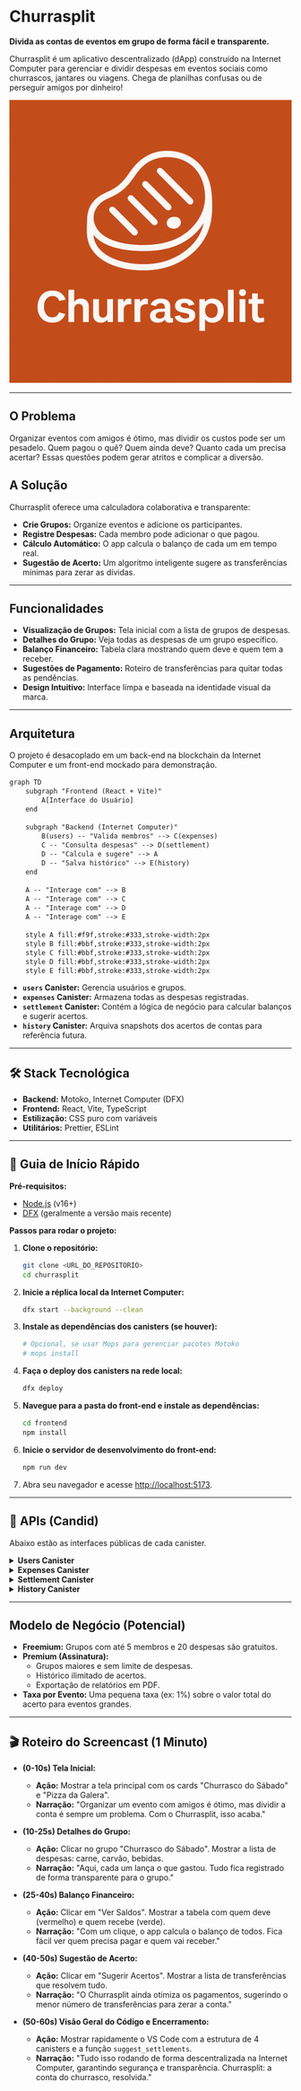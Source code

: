 # Churrasplit

**Divida as contas de eventos em grupo de forma fácil e transparente.**

Churrasplit é um aplicativo descentralizado (dApp) construído na Internet Computer para gerenciar e dividir despesas em eventos sociais como churrascos, jantares ou viagens. Chega de planilhas confusas ou de perseguir amigos por dinheiro!

![Churrasplit Logo](frontend/src/assets/logo.png)

---

## O Problema

Organizar eventos com amigos é ótimo, mas dividir os custos pode ser um pesadelo. Quem pagou o quê? Quem ainda deve? Quanto cada um precisa acertar? Essas questões podem gerar atritos e complicar a diversão.

## A Solução

Churrasplit oferece uma calculadora colaborativa e transparente:
- **Crie Grupos:** Organize eventos e adicione os participantes.
- **Registre Despesas:** Cada membro pode adicionar o que pagou.
- **Cálculo Automático:** O app calcula o balanço de cada um em tempo real.
- **Sugestão de Acerto:** Um algoritmo inteligente sugere as transferências mínimas para zerar as dívidas.

---

## Funcionalidades 


- **Visualização de Grupos:** Tela inicial com a lista de grupos de despesas.
- **Detalhes do Grupo:** Veja todas as despesas de um grupo específico.
- **Balanço Financeiro:** Tabela clara mostrando quem deve e quem tem a receber.
- **Sugestões de Pagamento:** Roteiro de transferências para quitar todas as pendências.
- **Design Intuitivo:** Interface limpa e baseada na identidade visual da marca.

---

## Arquitetura

O projeto é desacoplado em um back-end na blockchain da Internet Computer e um front-end mockado para demonstração.

```mermaid
graph TD
    subgraph "Frontend (React + Vite)"
        A[Interface do Usuário]
    end

    subgraph "Backend (Internet Computer)"
        B(users) -- "Valida membros" --> C(expenses)
        C -- "Consulta despesas" --> D(settlement)
        D -- "Calcula e sugere" --> A
        D -- "Salva histórico" --> E(history)
    end

    A -- "Interage com" --> B
    A -- "Interage com" --> C
    A -- "Interage com" --> D
    A -- "Interage com" --> E

    style A fill:#f9f,stroke:#333,stroke-width:2px
    style B fill:#bbf,stroke:#333,stroke-width:2px
    style C fill:#bbf,stroke:#333,stroke-width:2px
    style D fill:#bbf,stroke:#333,stroke-width:2px
    style E fill:#bbf,stroke:#333,stroke-width:2px
```

- **`users` Canister:** Gerencia usuários e grupos.
- **`expenses` Canister:** Armazena todas as despesas registradas.
- **`settlement` Canister:** Contém a lógica de negócio para calcular balanços e sugerir acertos.
- **`history` Canister:** Arquiva snapshots dos acertos de contas para referência futura.

---

## 🛠️ Stack Tecnológica

- **Backend:** Motoko, Internet Computer (DFX)
- **Frontend:** React, Vite, TypeScript
- **Estilização:** CSS puro com variáveis
- **Utilitários:** Prettier, ESLint

---

## 🏁 Guia de Início Rápido

**Pré-requisitos:**
- [Node.js](https://nodejs.org/) (v16+)
- [DFX](https://internetcomputer.org/docs/current/developer-docs/cli-reference/dfx-commands) (geralmente a versão mais recente)

**Passos para rodar o projeto:**

1.  **Clone o repositório:**
    ```sh
    git clone <URL_DO_REPOSITORIO>
    cd churrasplit
    ```

2.  **Inicie a réplica local da Internet Computer:**
    ```sh
    dfx start --background --clean
    ```

3.  **Instale as dependências dos canisters (se houver):**
    ```sh
    # Opcional, se usar Mops para gerenciar pacotes Motoko
    # mops install
    ```

4.  **Faça o deploy dos canisters na rede local:**
    ```sh
    dfx deploy
    ```

5.  **Navegue para a pasta do front-end e instale as dependências:**
    ```sh
    cd frontend
    npm install
    ```

6.  **Inicie o servidor de desenvolvimento do front-end:**
    ```sh
    npm run dev
    ```

7.  Abra seu navegador e acesse [http://localhost:5173](http://localhost:5173).

---

## 📜 APIs (Candid)

Abaixo estão as interfaces públicas de cada canister.

<details>
<summary><strong>Users Canister</strong></summary>

```candid
service : {
  register_user: (text) -> (User);
  get_me: () -> (opt User);
  create_group: (text, vec principal) -> (Group);
  list_groups: () -> (vec Group);
  list_users: () -> (vec User);
}
```
</details>

<details>
<summary><strong>Expenses Canister</strong></summary>

```candid
service : {
  add_expense: (nat, nat64, text, principal, vec principal) -> (Expense);
  list_expenses: (nat) -> (vec Expense);
  remove_expense: (nat) -> (bool);
}
```
</details>

<details>
<summary><strong>Settlement Canister</strong></summary>

```candid
service : {
  compute_balances: (nat) -> (vec Balance);
  suggest_settlements: (nat) -> (vec Transfer);
  simulate_with_extra: (nat, Expense) -> (vec Balance);
  snapshot_and_persist: (nat) -> (Snapshot);
}
```
</details>

<details>
<summary><strong>History Canister</strong></summary>

```candid
service : {
  save_snapshot: (Snapshot) -> (Snapshot);
  list_snapshots: (nat) -> (vec Snapshot);
  get_snapshot: (nat) -> (opt Snapshot);
}
```
</details>

---

## Modelo de Negócio (Potencial)

- **Freemium:** Grupos com até 5 membros e 20 despesas são gratuitos.
- **Premium (Assinatura):**
  - Grupos maiores e sem limite de despesas.
  - Histórico ilimitado de acertos.
  - Exportação de relatórios em PDF.
- **Taxa por Evento:** Uma pequena taxa (ex: 1%) sobre o valor total do acerto para eventos grandes.

---

## 🎬 Roteiro do Screencast (1 Minuto)

- **(0-10s) Tela Inicial:**
  - **Ação:** Mostrar a tela principal com os cards "Churrasco do Sábado" e "Pizza da Galera".
  - **Narração:** "Organizar um evento com amigos é ótimo, mas dividir a conta é sempre um problema. Com o Churrasplit, isso acaba."

- **(10-25s) Detalhes do Grupo:**
  - **Ação:** Clicar no grupo "Churrasco do Sábado". Mostrar a lista de despesas: carne, carvão, bebidas.
  - **Narração:** "Aqui, cada um lança o que gastou. Tudo fica registrado de forma transparente para o grupo."

- **(25-40s) Balanço Financeiro:**
  - **Ação:** Clicar em "Ver Saldos". Mostrar a tabela com quem deve (vermelho) e quem recebe (verde).
  - **Narração:** "Com um clique, o app calcula o balanço de todos. Fica fácil ver quem precisa pagar e quem vai receber."

- **(40-50s) Sugestão de Acerto:**
  - **Ação:** Clicar em "Sugerir Acertos". Mostrar a lista de transferências que resolvem tudo.
  - **Narração:** "O Churrasplit ainda otimiza os pagamentos, sugerindo o menor número de transferências para zerar a conta."

- **(50-60s) Visão Geral do Código e Encerramento:**
  - **Ação:** Mostrar rapidamente o VS Code com a estrutura de 4 canisters e a função `suggest_settlements`.
  - **Narração:** "Tudo isso rodando de forma descentralizada na Internet Computer, garantindo segurança e transparência. Churrasplit: a conta do churrasco, resolvida."

